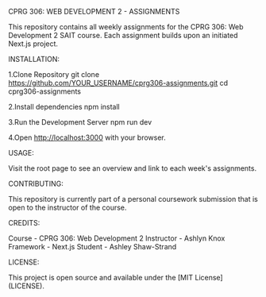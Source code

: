 CPRG 306: WEB DEVELOPMENT 2 - ASSIGNMENTS

This repository contains all weekly assignments for the CPRG 306: Web Development 2 SAIT course. Each assignment builds upon an initiated Next.js project.

INSTALLATION:

1.Clone Repository
git clone https://github.com/YOUR_USERNAME/cprg306-assignments.git
cd cprg306-assignments

2.Install dependencies
npm install

3.Run the Development Server
npm run dev

4.Open [http://localhost:3000](http://localhost:3000) with your browser.

USAGE:

Visit the root page to see an overview and link to each week's assignments.

CONTRIBUTING:

This repository is currently part of a personal coursework submission that is open to the instructor of the course.

CREDITS:

Course - CPRG 306: Web Development 2
Instructor - Ashlyn Knox
Framework - Next.js
Student - Ashley Shaw-Strand

LICENSE:

This project is open source and available under the [MIT License] (LICENSE).


